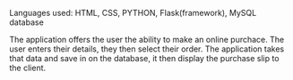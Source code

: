 Languages used:
HTML,
CSS,
PYTHON,
Flask(framework),
MySQL database

The application offers the user the ability to make an online purchace. The user enters their details, they then select their order.
The application takes that data and save in on the database, it then display the purchase slip to the client.
